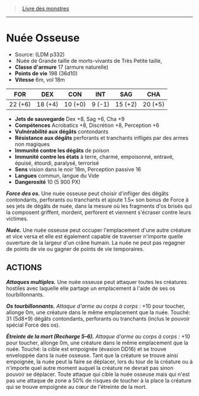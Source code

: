 ﻿> [Livre des monstres](tome_of_beasts.md)

---

# Nuée Osseuse

- Source: (LDM p332)
-  Nuée de Grande taille de morts-vivants de Très Petite taille,
- **Classe d'armure** 17 (armure naturelle)
- **Points de vie** 198 (36d10)
- **Vitesse** 6m, vol 18m

|FOR|DEX|CON|INT|SAG|CHA|
|---|---|---|---|---|---|
|22 (+6)|18 (+4)|10 (+0)|9 (-1)|15 (+2)|20 (+5)|

- **Jets de sauvegarde** Dex +8, Sag +6, Cha +9
- **Compétences** Acrobatics +8, Discrétion +8, Perception +6
- **Vulnérabilité aux dégâts** contondants
- **Résistance aux dégâts** perforants et tranchants infligés par des armes non magiques
- **Immunité contre les dégâts** de poison
- **Immunité contre les états** à terre, charmé, empoisonné, entravé, épuisé, étourdi, paralysé, terrorisé
- **Sens** vision dans le noir 18m, Perception passive 16
- **Langues** commun, langue du Vide
- **Dangerosité** 10 (5 900 PX)

**_Force des os._** Une nuée osseuse peut choisir d'infliger des dégâts contondants, perforants ou tranchants et ajoute 1.5× son bonus de Force à ses jets de dégâts de nuée, dans la mesure où les fragments d'os brisés qui la composent griffent, mordent, perforent et viennent s'écraser contre leurs victimes.

**_Nuée._** Une nuée osseuse peut occuper l'emplacement d'une autre créature et vice versa et elle est également capable de traverser n'importe quelle ouverture de la largeur d'un crâne humain. La nuée ne peut pas regagner de points de vie ou gagner de points de vie temporaires.

## ACTIONS

**_Attaques multiples._** Une nuée osseuse peut attaquer toutes les créatures hostiles avec laquelle elle partage un emplacement à l'aide de ses os tourbillonnants.

**_Os tourbillonnants._** _Attaque d'arme au corps à corps :_ +10 pour toucher, allonge 0m, une créature dans le même emplacement que la nuée. Touché: 31 (5d8+9) dégâts contondants, perforants ou tranchants (inclus le pouvoir spécial Force des os).

**_Étreinte de la mort (Recharge 5–6)._** _Attaque d'arme au corps à corps :_ +10 pour toucher, allonge 0m, une créature dans le même emplacement que la nuée. Touché: la cible est empoignée (évasion DD16) et se trouve enveloppée dans la nuée osseuse. Tant que la créature se trouve ainsi empoignée, la nuée peut la faire se déplacer, lors du tour de la créature ou à n'importe quel autre moment auquel la créature ne devrait pas sinon pouvoir se déplacer. Toute attaque qui cible la nuée osseuse mais qui n'est pas une attaque de zone a 50% de risques de toucher à la place la créature qui se trouve empoignée au cœur de l'étreinte de la mort.

